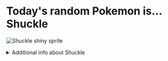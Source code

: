 # Today's random Pokemon is... Shuckle

![Shuckle shiny sprite](https://raw.githubusercontent.com/PokeAPI/sprites/master/sprites/pokemon/shiny/213.png)

<details>
<summary>Additional info about Shuckle</summary>

| srpite type | image |
|------|------|
| back_default | ![Shuckle back_default sprite](https://raw.githubusercontent.com/PokeAPI/sprites/master/sprites/pokemon/back/213.png) |
| back_shiny | ![Shuckle back_shiny sprite](https://raw.githubusercontent.com/PokeAPI/sprites/master/sprites/pokemon/back/shiny/213.png) |
| front_default | ![Shuckle front_default sprite](https://raw.githubusercontent.com/PokeAPI/sprites/master/sprites/pokemon/213.png) | </details>